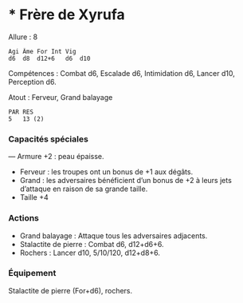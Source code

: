 # * Frère de Xyrufa

Allure : 8

	Agi	Âme	For	Int	Vig
	d6	d8	d12+6	d6	d10

Compétences : Combat d6, Escalade d6, Intimidation d6, Lancer d10, Perception d6.

Atout : Ferveur, Grand balayage

	PAR	RES
	5	13 (2)

### Capacités spéciales
— Armure +2 : peau épaisse.
- Ferveur : les troupes ont un bonus de +1 aux dégâts.
- Grand : les adversaires bénéficient d’un bonus de +2 à leurs jets d’attaque en raison de sa grande taille.
- Taille +4

### Actions
- Grand balayage : Attaque tous les adversaires adjacents.
- Stalactite de pierre : Combat d6, d12+d6+6.
- Rochers : Lancer d10, 5/10/120, d12+d8+6.

### Équipement
Stalactite de pierre (For+d6), rochers.